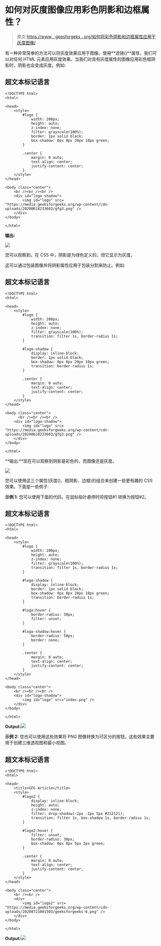 # 如何对灰度图像应用彩色阴影和边框属性？

> 原文:[https://www . geesforgeks . org/如何将彩色阴影和边框属性应用于灰度图像/](https://www.geeksforgeeks.org/how-to-apply-colored-shadow-and-border-properties-to-a-grayscale-image/)

有一种非常简单的方法可以将灰度效果应用于图像。使用**滤镜()**属性，我们可以对任何 HTML 元素应用灰度效果。当我们对具有灰度属性的图像应用彩色框阴影时，阴影也会变成灰度。例如:

## 超文本标记语言

```htmlhtml
<!DOCTYPE html>
<html>

<head>
    <style>
        #logo {
            width: 200px;
            height: auto;
            z-index: none;
            filter: grayscale(100%);
            border: 1px solid black;
            box-shadow: 0px 0px 20px 10px green;
        }

        .center {
            margin: 0 auto;
            text-align: center;
            justify-content: center;
        }
    </style>
</head>

<body class="center">
    <br /><br /><br />
    <div id="logo-shadow">
        <img id="logo" src=
"https://media.geeksforgeeks.org/wp-content/cdn-uploads/20200618233603/gfg3.png" />
    </div>
</body>

</html>
```

**输出:**

![](img/05cf384bd6b6f1464c17d65c5607d335.png)

您可以观察到，在 CSS 中，阴影是为绿色定义的，但它显示为灰度。

这可以通过包装图像并将阴影属性应用于包装分割来防止。例如:

## 超文本标记语言

```htmlhtml
<!DOCTYPE html>
<html>

<head>
    <style>
        #logo {
            width: 200px;
            height: auto;
            z-index: none;
            filter: grayscale(100%);
            transition: filter 1s, border-radius 1s;
        }

        #logo-shadow {
            display: inline-block;
            border: 1px solid black;
            box-shadow: 0px 0px 20px 10px green;
            transition: border-radius 1s;
        }

        .center {
            margin: 0 auto;
            text-align: center;
            justify-content: center;
        }
    </style>
</head>

<body class="center">
      <br /><br /><br />
    <div id="logo-shadow">
        <img id="logo" src=
"https://media.geeksforgeeks.org/wp-content/cdn-uploads/20200618233603/gfg3.png" />
    </div>
</body>

</html>
```

**输出:**现在可以观察到阴影是彩色的，而图像还是灰度。

![](img/0a58b80529a9358e7c2cbb10ab15ea6b.png)

您可以使用这三个属性(灰度()、框阴影、边框)的组合来创建一些更有趣的 CSS 效果。下面是一些例子:

**示例 1:** 您可以使用下面的代码，在鼠标指针悬停时将按钮#1 转换为按钮#2。

## 超文本标记语言

```htmlhtml
<!DOCTYPE html>
<html>

<head>
    <style>
        #logo {
            width: 200px;
            height: auto;
            z-index: none;
            filter: grayscale(100%);
            transition: filter 1s, border-radius 1s;
        }

        #logo-shadow {
            display: inline-block;
            border: 1px solid black;
            box-shadow: 0px 0px 20px 10px green;
            transition: border-radius 1s;
        }

        #logo:hover {
            border-radius: 50px;
            filter: unset;
        }

        #logo-shadow:hover {
            border-radius: 50px;
            border: none;
        }

        .center {
            margin: 0 auto;
            text-align: center;
            justify-content: center;
        }
    </style>
</head>

<body class="center">
    <br /><br /><br />
    <div id="logo-shadow">
        <img id="logo" src="index.png" />
    </div>
</body>

</html>
```

**Output:**![](img/759099d8261738f85bcdd8bdeec05111.png)

**示例 2:** 您也可以使用这些效果将 PNG 图像转换为可区分的按钮。这些效果主要用于创建三维透视图和最小视图。

## 超文本标记语言

```htmlhtml
<!DOCTYPE html>
<html>

<head>
    <title>GFG Article</title>
    <style>
        #logo2 {
            display: inline-block;
            height: auto;
            z-index: none;
            filter: drop-shadow(-2px -2px 5px #212121);
            transition: filter 1s, box-shadow 1s, border-radius 1s;
        }

        #logo2:hover {
            filter: unset;
            border-radius: 30px;
            box-shadow: 0px 0px 5px 2px green;
        }

        .center {
            margin: 0 auto;
            text-align: center;
            justify-content: center;
        }
    </style>
</head>

<body class="center">
    <br /><br />
    <div>
        <img id="logo2" src=
"https://media.geeksforgeeks.org/wp-content/cdn-uploads/20200721001503/geeksforgeeks-6.png" />
    </div>
</body>

</html>
```

**Output:**![](img/d4bfd9cd377d09773dfa2e4af49b8c46.png)